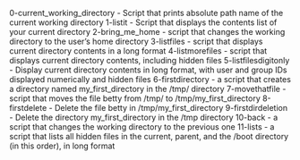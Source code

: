 0-current_working_directory - Script that prints absolute path name of the current working directory
1-listit - Script that displays the contents list of your current directory
2-bring_me_home - script that changes the working directory to the user’s home directory
3-listfiles - script that displays current directory contents in a long format
4-listmorefiles - script that displays current directory contents, including hidden files
5-listfilesdigitonly - Display current directory contents in long format, with user and group IDs displayed numerically and hidden files
6-firstdirectory - a script that creates a directory named my_first_directory in the /tmp/ directory
7-movethatfile - script that moves the file betty from /tmp/ to /tmp/my_first_directory
8-firstdelete - Delete the file betty in /tmp/my_first_directory
9-firstdirdeletion - Delete the directory my_first_directory in the /tmp directory
10-back - a script that changes the working directory to the previous one
11-lists - a script that lists all hidden files in the current, parent, and the /boot directory (in this order), in long format
